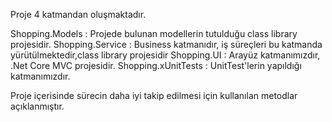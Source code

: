 Proje 4 katmandan oluşmaktadır.

Shopping.Models     : Projede bulunan modellerin tutulduğu class library projesidir.
Shopping.Service    : Business katmanıdır, iş süreçleri bu katmanda yürütülmektedir,class library projesidir
Shopping.UI         : Arayüz katmanımızdır, .Net Core MVC projesidir.
Shopping.xUnitTests : UnitTest'lerin yapıldığı katmanımızdır.

Proje içerisinde sürecin daha iyi takip edilmesi için kullanılan metodlar açıklanmıştır.